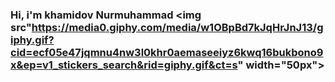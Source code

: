 ### Hi, i'm khamidov Nurmuhammad <img src"https://media0.giphy.com/media/w1OBpBd7kJqHrJnJ13/giphy.gif?cid=ecf05e47jqmnu4nw3l0khr0aemaseeiyz6kwq16bukbono9x&ep=v1_stickers_search&rid=giphy.gif&ct=s" width="50px">
